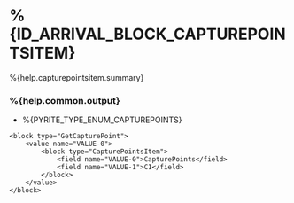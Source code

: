 # %{ID_ARRIVAL_BLOCK_CAPTUREPOINTSITEM}

%{help.capturepointsitem.summary}

### %{help.common.output}

-   %{PYRITE_TYPE_ENUM_CAPTUREPOINTS}

```
<block type="GetCapturePoint">
    <value name="VALUE-0">
        <block type="CapturePointsItem">
            <field name="VALUE-0">CapturePoints</field>
            <field name="VALUE-1">C1</field>
        </block>
    </value>
</block>
```
